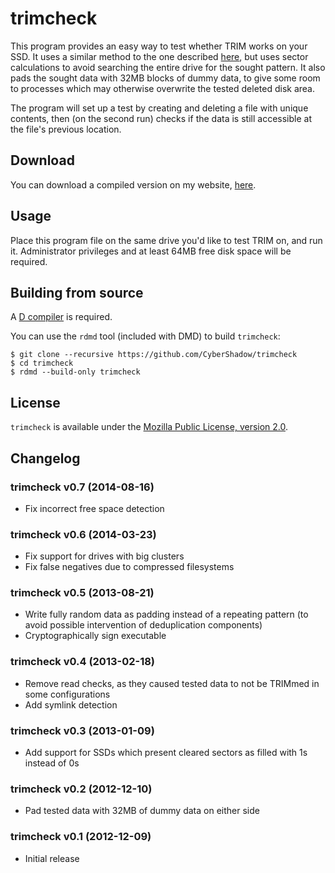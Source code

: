 # trimcheck

This program provides an easy way to test whether TRIM works on your SSD.
It uses a similar method to the one described [here][Anandtech],
but uses sector calculations to avoid searching the entire drive for the sought pattern.
It also pads the sought data with 32MB blocks of dummy data, to give some room
to processes which may otherwise overwrite the tested deleted disk area.

The program will set up a test by creating and deleting a file with unique contents,
then (on the second run) checks if the data is still accessible at the file's previous location.

   [Anandtech]: http://www.anandtech.com/show/6477/trim-raid0-ssd-arrays-work-with-intel-6series-motherboards-too/2

## Download

You can download a compiled version on my website, [here](http://files.thecybershadow.net/trimcheck/).

## Usage

Place this program file on the same drive you'd like to test TRIM on, and run it.
Administrator privileges and at least 64MB free disk space will be required.

## Building from source

A [D compiler](http://dlang.org/download.html) is required.

You can use the `rdmd` tool (included with DMD) to build `trimcheck`:

    $ git clone --recursive https://github.com/CyberShadow/trimcheck
    $ cd trimcheck
    $ rdmd --build-only trimcheck

## License

`trimcheck` is available under the [Mozilla Public License, version 2.0](http://mozilla.org/MPL/2.0/).

## Changelog

### trimcheck v0.7 (2014-08-16)

 * Fix incorrect free space detection

### trimcheck v0.6 (2014-03-23)

 * Fix support for drives with big clusters
 * Fix false negatives due to compressed filesystems

### trimcheck v0.5 (2013-08-21)

 * Write fully random data as padding instead of a repeating pattern (to avoid possible intervention of deduplication components)
 * Cryptographically sign executable

### trimcheck v0.4 (2013-02-18)

 * Remove read checks, as they caused tested data to not be TRIMmed in some configurations
 * Add symlink detection

### trimcheck v0.3 (2013-01-09)

 * Add support for SSDs which present cleared sectors as filled with 1s instead of 0s

### trimcheck v0.2 (2012-12-10)

 * Pad tested data with 32MB of dummy data on either side

### trimcheck v0.1 (2012-12-09)

 * Initial release
